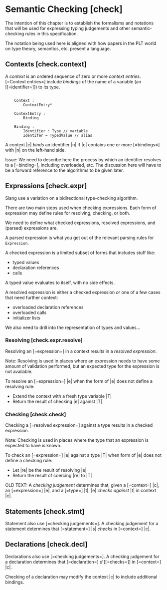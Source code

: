 Semantic Checking [check]
=================

<div class=issue>
The intention of this chapter is to establish the formalisms and notations that will be used for expressing typing judgements and other semantic-checking rules in this specification.

The notation being used here is aligned with how papers in the PLT world on type theory, semantics, etc. present a language.
</div>

Contexts [check.context]
--------

A <dfn>context</dfn> is an ordered sequence of zero or more <dfn>context entries</dfn>.
[=Context entries=] include <dfn>bindings</dfn> of the name of a variable (an [[=identifier=]]) to its type.

```.checking

    Context :
        ContextEntry*
    
    ContextEntry :
        Binding
    
    Binding :
        Identifier : Type // variable
        Identifer = TypedValue // alias
```

A context |c| <dfn>binds</dfn> an identifier |n| if |c| contains one or more [=bindings=] with |n| on the left-hand side.

Issue: We need to describe here the process by which an identifier resolves to a [=binding=], including overloaded, etc.
The discussion here will have to be a forward reference to the algorithms to be given later.

Expressions [check.expr]
-----------

Slang use a variation on a bidirectional type-checking algorithm.

There are two main steps used when checking expressions.
Each form of expression may define rules for resolving, checking, or both.

<div class="issue">
We need to define what checked expressions, resolved expressions, and (parsed) expressions are.

A parsed expression is what you get out of the relevant parsing rules for `Expression`.

A checked expression is a limited subset of forms that includes stuff like:

* typed values
* declaration references
* calls

A typed value evaluates to itself, with no side effects.

A resolved expression is either a checked expression *or* one of a few cases that need further context:

* overloaded declaration references
* overloaded calls
* initializer lists

We also need to drill into the representation of types and values...

</div>

### Resolving [check.expr.resolve]

Resolving an [=expression=] in a context results in a <dfn>resolved expression</dfn>.

Note: Resolving is used in places where an expression needs to have some amount of validation performed, but an expected type for the expression is not available.

To resolve an [=expression=] |e| when the form of |e| does not define a resolving rule:

* Extend the context with a fresh type variable |T|
* Return the result of checking |e| against |T|

### Checking [check.check]

Checking a [=resolved expression=] against a type results in a checked expression.

Note: Checking is used in places where the type that an expression is expected to have is known.

To check an [=expression=] |e| against a type |T| when form of |e| does not define a checking rule:

* Let |re| be the result of resolving |e|
* Return the result of coercing |re| to |T|

OLD TEXT:
A <dfn>checking judgement</dfn> determines that, given a [=context=] |c|, an [=expression=] |e|, and a [=type=] |t|, |e| <dfn>checks against</dfn> |t| in context |c|.


Statements [check.stmt]
----------

Statement also use [=checking judgements=].
A checking judgement for a statement determines that [=statement=] |s| <dfn>checks</dfn> in [=context=] |c|.

Declarations [check.decl]
------------

Declarations also use [=checking judgements=].
A checking judgement for a declaration determines that [=declaration=] _d_ [[=checks=]] in [=context=] |c|.

Checking of a declaration may modify the context |c| to include additional bindings.
